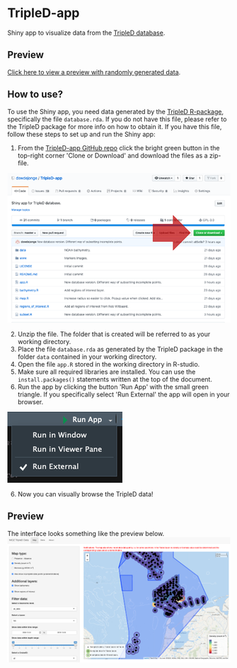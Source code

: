 # TripleD-app
Shiny app to visualize data from the [TripleD database](https://www.github.com/dswdejonge/TripleD).

## Preview
[Click here to view a preview with randomly generated data](https://dswdejonge.shinyapps.io/app_tripled/).

## How to use?
To use the Shiny app, you need data generated by the [TripleD R-package](https://www.github.com/dswdejonge/TripleD), specifically the file `database.rda`. If you do not have this file, please refer to the TripleD package for  more info on how to obtain it. If you have this file, follow these steps to set up and run the Shiny app:
1. From the [TripleD-app GitHub repo](https://www.github.com/dswdejonge/TripleD-app) click the bright green button in the top-right corner 'Clone or Download' and download the files as a zip-file.  

![download zip](https://raw.githubusercontent.com/dswdejonge/TripleD-app/master/www/zip.png)

2. Unzip the file. The folder that is created will be referred to as your working directory.
3. Place the file `database.rda` as generated by the TripleD package in the folder `data` contained in your working directory.
4. Open the file `app.R` stored in the working directory in R-studio.  
5. Make sure all required libraries are installed. You can use the `install.packages()` statements written at the top of the document.  
6. Run the app by clicking the button 'Run App' with the small green triangle. If you specifically select 'Run External' the app will open in your browser.   

![run app button](https://raw.githubusercontent.com/dswdejonge/TripleD-app/master/www/run-app.png)

6. Now you can visually browse the TripleD data!

## Preview
The interface looks something like the preview below.
![preview](https://raw.githubusercontent.com/dswdejonge/TripleD-app/master/www/preview.png)